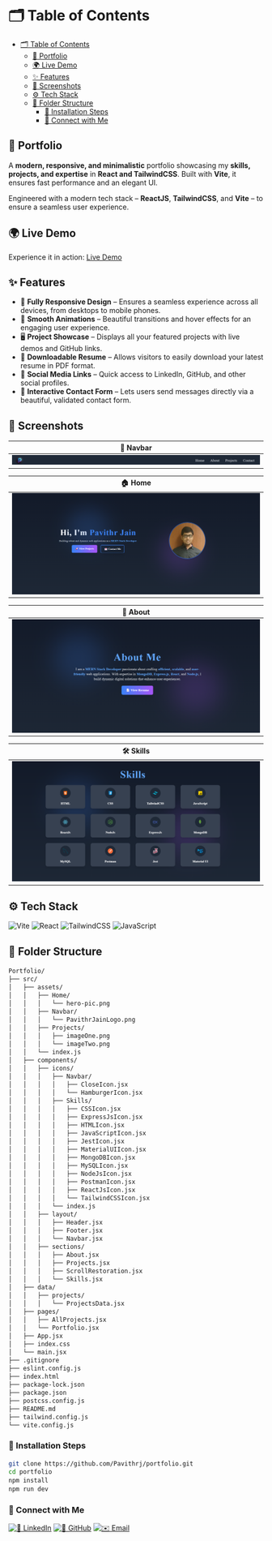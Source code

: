 # 🗂️ Table of Contents

- [🗂️ Table of Contents](#️-table-of-contents)
  - [📌 Portfolio](#-portfolio)
  - [🌍 Live Demo](#-live-demo)
  - [✨ Features](#-features)
  - [📸 Screenshots](#-screenshots)
  - [⚙️ Tech Stack](#️-tech-stack)
  - [📂 Folder Structure](#-folder-structure)
    - [🧰 Installation Steps](#-installation-steps)
    - [🔗 Connect with Me](#-connect-with-me)

## 📌 Portfolio

A **modern, responsive, and minimalistic** portfolio showcasing my **skills, projects, and expertise** in **React and TailwindCSS**. Built with **Vite**, it ensures fast performance and an elegant UI.

Engineered with a modern tech stack – **ReactJS**, **TailwindCSS**, and **Vite** – to ensure a seamless user experience.

## 🌍 Live Demo

Experience it in action: [Live Demo](https://pavithrj.github.io/portfolio)

## ✨ Features

- 📱 **Fully Responsive Design** – Ensures a seamless experience across all devices, from desktops to mobile phones.
- 🎨 **Smooth Animations** – Beautiful transitions and hover effects for an engaging user experience.
- 🖥️ **Project Showcase** – Displays all your featured projects with live demos and GitHub links.
- 📄 **Downloadable Resume** – Allows visitors to easily download your latest resume in PDF format.
- 🔗 **Social Media Links** – Quick access to LinkedIn, GitHub, and other social profiles.
- 💬 **Interactive Contact Form** – Lets users send messages directly via a beautiful, validated contact form.

## 📸 Screenshots

| 🧭 Navbar |
|-|
| ![Navbar](./src/assets/demo/navbar.png) |

| 🏠 Home |
|-|
| ![Home](./src/assets/demo/home.png) |

| 👤 About |
|-|
| ![About](./src/assets/demo/about.png) |

| 🛠️ Skills |
|-|
| ![Skills](./src/assets/demo/skills.png) |

<!--

| 📂 Projects |
|-|
| ![Projects](./src/assets/demo/projects.png) |

| 📞 Contact |
|-|
| ![Contact](./src/assets/demo/contact.png) |

| 🔚 Footer |
|-|
| ![Footer](./src/assets/demo/footer.png) |

-->

## ⚙️ Tech Stack

![Vite](https://img.shields.io/badge/Vite-563D7C?style=for-the-badge&logo=vite&logoColor=white)
![React](https://img.shields.io/badge/React-20232A?style=for-the-badge&logo=react&logoColor=61DAFB)
![TailwindCSS](https://img.shields.io/badge/TailwindCSS-0EA5E9?style=for-the-badge&logo=tailwind-css&logoColor=white)
![JavaScript](https://img.shields.io/badge/JavaScript-F7DF1E?style=for-the-badge&logo=javascript&logoColor=black)


## 📂 Folder Structure

```
Portfolio/
├── src/
│   ├── assets/
│   │   ├── Home/
│   │   │   └── hero-pic.png
│   │   ├── Navbar/
│   │   │   └── PavithrJainLogo.png
│   │   ├── Projects/
│   │   │   ├── imageOne.png
│   │   │   └── imageTwo.png
│   │   └── index.js
│   ├── components/
│   │   ├── icons/
│   │   │   ├── Navbar/
│   │   │   │   ├── CloseIcon.jsx
│   │   │   │   └── HamburgerIcon.jsx
│   │   │   ├── Skills/
│   │   │   │   ├── CSSIcon.jsx
│   │   │   │   ├── ExpressJsIcon.jsx
│   │   │   │   ├── HTMLIcon.jsx
│   │   │   │   ├── JavaScriptIcon.jsx
│   │   │   │   ├── JestIcon.jsx
│   │   │   │   ├── MaterialUIIcon.jsx
│   │   │   │   ├── MongoDBIcon.jsx
│   │   │   │   ├── MySQLIcon.jsx
│   │   │   │   ├── NodeJsIcon.jsx
│   │   │   │   ├── PostmanIcon.jsx
│   │   │   │   ├── ReactJsIcon.jsx
│   │   │   │   └── TailwindCSSIcon.jsx
│   │   │   └── index.js
│   │   ├── layout/
│   │   │   ├── Header.jsx
│   │   │   ├── Footer.jsx
│   │   │   └── Navbar.jsx
│   │   ├── sections/
│   │   │   ├── About.jsx
│   │   │   ├── Projects.jsx
│   │   │   ├── ScrollRestoration.jsx
│   │   │   └── Skills.jsx
│   ├── data/
│   │   ├── projects/
│   │   │   └── ProjectsData.jsx
│   ├── pages/
│   │   ├── AllProjects.jsx
│   │   └── Portfolio.jsx
│   ├── App.jsx
│   ├── index.css
│   └── main.jsx
├── .gitignore
├── eslint.config.js
├── index.html
├── package-lock.json
├── package.json
├── postcss.config.js
├── README.md
├── tailwind.config.js
└── vite.config.js
```

### 🧰 Installation Steps

```bash
git clone https://github.com/Pavithrj/portfolio.git
cd portfolio
npm install
npm run dev
```

### 🔗 Connect with Me

[![💼 LinkedIn](https://img.shields.io/badge/-LinkedIn-blue?style=for-the-badge&logo=linkedin)](https://linkedin.com/in/pavithr-jain)
[![🐙 GitHub](https://img.shields.io/badge/-GitHub-gray?style=for-the-badge&logo=github)](https://github.com/Pavithrj)
[![✉️ Email](https://img.shields.io/badge/-Email-red?style=for-the-badge&logo=gmail)](mailto:pavithrjain19@example.com)